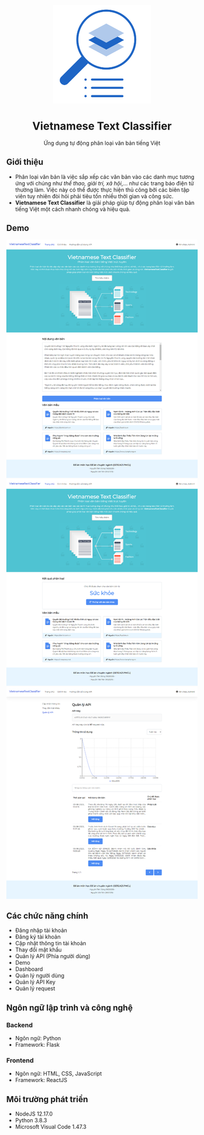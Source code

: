 <p align="center">
  <img src="https://github.com/KutieKat/VietnameseTextClassifier/blob/master/Images/Logo.png?raw=true" width="260" />
  <h1 align="center">Vietnamese Text Classifier</h1>
  <p align="center">Ứng dụng tự động phân loại văn bản tiếng Việt</p>
</p>

## Giới thiệu
* Phân loại văn bản là việc sắp xếp các văn bản vào các danh mục tương ứng với chúng như *thể thao, giải trí, xã hội*,... như các trang báo điện tử thường làm. Việc này có thể được thực hiện thủ công bởi các biên tập viên tuy nhiên đòi hỏi phải tiêu tốn nhiều thời gian và công sức.
* **Vietnamese Text Classifier** là giải pháp giúp tự động phân loại văn bản tiếng Việt một cách nhanh chóng và hiệu quả.

## Demo
![Screenshot 1](https://github.com/KutieKat/VietnameseTextClassifier/blob/master/Images/Screenshot_1.png?raw=true)
![Screenshot 2](https://github.com/KutieKat/VietnameseTextClassifier/blob/master/Images/Screenshot_2.png?raw=true)
![Screenshot 3](https://github.com/KutieKat/VietnameseTextClassifier/blob/master/Images/Screenshot_3.png?raw=true)

## Các chức năng chính
- Đăng nhập tài khoản
- Đăng ký tài khoản
- Cập nhật thông tin tài khoản
- Thay đổi mật khẩu
- Quản lý API (Phía người dùng)
- Demo
- Dashboard
- Quản lý người dùng
- Quản lý API Key
- Quản lý request

## Ngôn ngữ lập trình và công nghệ
### Backend
* Ngôn ngữ: Python
* Framework: Flask

### Frontend
* Ngôn ngữ: HTML, CSS, JavaScript
* Framework: ReactJS

## Môi trường phát triển
* NodeJS 12.17.0
* Python 3.8.3
* Microsoft Visual Code 1.47.3
